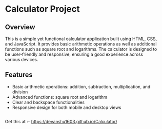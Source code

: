 # Calculator Project

## Overview

This is a simple yet functional calculator application built using HTML, CSS, and JavaScript. It provides basic arithmetic operations as well as additional functions such as square root and logarithms. The calculator is designed to be user-friendly and responsive, ensuring a good experience across various devices.

## Features

- Basic arithmetic operations: addition, subtraction, multiplication, and division
- Advanced functions: square root and logarithm
- Clear and backspace functionalities
- Responsive design for both mobile and desktop views

##
Get this at :- https://devanshu1603.github.io/Calculator/
